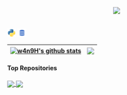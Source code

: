 <!--
**w4n9H/w4n9H** is a ✨ _special_ ✨ repository because its `README.md` (this file) appears on your GitHub profile.

Here are some ideas to get you started:

- 🔭 I’m currently working on ...
- 🌱 I’m currently learning ...
- 👯 I’m looking to collaborate on ...
- 🤔 I’m looking for help with ...
- 💬 Ask me about ...
- 📫 How to reach me: ...
- 😄 Pronouns: ...
- ⚡ Fun fact: ...
-->

<div align="center">
  <img src="https://capsule-render.vercel.app/api?type=waving&color=gradient&height=120&section=header&text=Welcome%20to%20My%20Hub!&fontSize=30" />
</div>

<br />

<code><img height="20" alt="python" src="https://raw.githubusercontent.com/github/explore/80688e429a7d4ef2fca1e82350fe8e3517d3494d/topics/python/python.png"></code>
<code><img height="20" alt="sql" src="https://raw.githubusercontent.com/github/explore/80688e429a7d4ef2fca1e82350fe8e3517d3494d/topics/sql/sql.png"></code>

| <a href="https://github.com/w4n9H"><img align="center" src="https://github-readme-stats.vercel.app/api?username=w4n9H&show_icons=true&include_all_commits=true&theme=buefy&hide_border=true" alt="w4n9H's github stats" /></a> | <a href="https://github.com/w4n9H"><img align="center" src="https://github-readme-stats.vercel.app/api/top-langs/?username=w4n9H&layout=compact&theme=buefy&hide_border=true" /></a> |
| ------------- | ------------- |

#### Top Repositories

<a href="https://github.com/w4n9H/autocoder-nano">
  <img align="center" src="https://github-readme-stats.vercel.app/api/pin/?username=w4n9H&repo=autocoder-nano&theme=buefy" />
</a>
<a href="https://github.com/w4n9H/PythonSkillTree">
  <img align="center" src="https://github-readme-stats.vercel.app/api/pin/?username=w4n9H&repo=PythonSkillTree&theme=buefy" />
</a>


